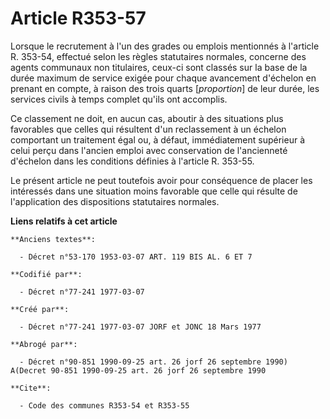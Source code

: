 # Article R353-57

Lorsque le recrutement à l'un des grades ou emplois mentionnés à l'article R. 353-54, effectué selon les règles statutaires
normales, concerne des agents communaux non titulaires, ceux-ci sont classés sur la base de la durée maximum de service
exigée pour chaque avancement d'échelon en prenant en compte, à raison des trois quarts [*proportion*] de leur durée, les
services civils à temps complet qu'ils ont accomplis.

Ce classement ne doit, en aucun cas, aboutir à des situations plus favorables que celles qui résultent d'un reclassement à un
échelon comportant un traitement égal ou, à défaut, immédiatement supérieur à celui perçu dans l'ancien emploi avec
conservation de l'ancienneté d'échelon dans les conditions définies à l'article R. 353-55.

Le présent article ne peut toutefois avoir pour conséquence de placer les intéressés dans une situation moins favorable que
celle qui résulte de l'application des dispositions statutaires normales.

**Liens relatifs à cet article**

	**Anciens textes**:

	  - Décret n°53-170 1953-03-07 ART. 119 BIS AL. 6 ET 7

	**Codifié par**:

	  - Décret n°77-241 1977-03-07

	**Créé par**:

	  - Décret n°77-241 1977-03-07 JORF et JONC 18 Mars 1977

	**Abrogé par**:

	  - Décret n°90-851 1990-09-25 art. 26 jorf 26 septembre 1990) A(Decret 90-851 1990-09-25 art. 26 jorf 26 septembre 1990

	**Cite**:

	  - Code des communes R353-54 et R353-55

